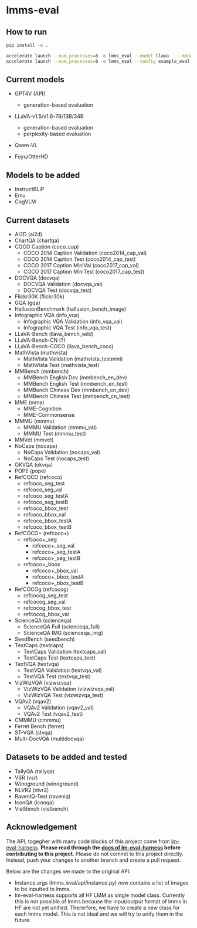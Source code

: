 # lmms-eval

## How to run

```bash
pip install -e .
```

```bash
accelerate launch --num_processes=8 -m lmms_eval --model llava   --model_args pretrained="liuhaotian/llava-v1.5-13b"   --tasks mme  --batch_size 1 --log_samples --log_samples_suffix debug --output_path ./logs/ # Eactly reproduce llava results
accelerate launch --num_processes=8 -m lmms_eval --config example_eval.yaml # Eactly reproduce llava results
```
## Current models

- GPT4V (API)
  - generation-based evaluation

- LLaVA-v1.5/v1.6-7B/13B/34B
  - generation-based evaluation
  - perplexity-based evaluation

- Qwen-VL
- Fuyu/OtterHD

## Models to be added

- InstructBLIP
- Emu
- CogVLM

## Current datasets
- AI2D (ai2d)
- ChartQA (chartqa)
- COCO Caption (coco_cap)
  - COCO 2014 Caption Validation (coco2014_cap_val)
  - COCO 2014 Caption Test (coco2014_cap_test)
  - COCO 2017 Caption MiniVal (coco2017_cap_val)
  - COCO 2017 Caption MiniTest (coco2017_cap_test)
- DOCVQA (docvqa)
  - DOCVQA Validation (docvqa_val)
  - DOCVQA Test (docvqa_test)
- Flickr30K (flickr30k)
- GQA (gqa)
- HallusionBenchmark (hallusion_bench_image)
- Infographic VQA (info_vqa)
  - Infographic VQA Validation (info_vqa_val)
  - Infographic VQA Test (info_vqa_test)
- LLaVA-Bench (llava_bench_wild)
- LLaVA-Bench-CN (?)
- LLaVA-Bench-COCO (llava_bench_coco)
- MathVista (mathvista)
  - MathVista Validation (mathvista_testmini)
  - MathVista Test (mathvista_test)
- MMBench (mmbench)
  - MMBench English Dev (mmbench_en_dev)
  - MMBench English Test (mmbench_en_test)
  - MMBench Chinese Dev (mmbench_cn_dev)
  - MMBench Chinese Test (mmbench_cn_test)
- MME (mme)
  - MME-Cognition
  - MME-Commonsense
- MMMU (mmmu)
  - MMMU Validation (mmmu_val)
  - MMMU Test (mmmu_test)
- MMVet (mmvet)
- NoCaps (nocaps)
  - NoCaps Validation (nocaps_val)
  - NoCaps Test (nocaps_test)
- OKVQA (okvqa)
- POPE (pope)
- RefCOCO (refcoco)
    - refcoco_seg_test
    - refcoco_seg_val
    - refcoco_seg_testA
    - refcoco_seg_testB
    - refcoco_bbox_test
    - refcoco_bbox_val
    - refcoco_bbox_testA
    - refcoco_bbox_testB
- RefCOCO+ (refcoco+)
    - refcoco+_seg
        - refcoco+_seg_val
        - refcoco+_seg_testA
        - refcoco+_seg_testB
    - refcoco+_bbox
        - refcoco+_bbox_val
        - refcoco+_bbox_testA
        - refcoco+_bbox_testB
- RefCOCOg (refcocog)
    - refcocog_seg_test
    - refcocog_seg_val
    - refcocog_bbox_test
    - refcocog_bbox_val
- ScienceQA (scienceqa)
  - ScienceQA Full (scienceqa_full)
  - ScienceQA IMG (scienceqa_img)
- SeedBench (seedbench)
- TextCaps (textcaps)
  - TextCaps Validation (textcaps_val)
  - TextCaps Test (textcaps_test)
- TextVQA (textvqa)
  - TextVQA Validation (textvqa_val)
  - TextVQA Test (textvqa_test)
- VizWizVQA (vizwizvqa)
  - VizWizVQA Validation (vizwizvqa_val)
  - VizWizVQA Test (vizwizvqa_test)
- VQAv2 (vqav2)
  - VQAv2 Validation (vqav2_val)
  - VQAv2 Test (vqav2_test)
- CMMMU (cmmmu)
- Ferret Bench (ferret)
- ST-VQA (stvqa)
- Multi-DocVQA (multidocvqa)

## Datasets to be added and tested
- TallyQA (tallyqa)
- VSR (vsr)
- Winoground (winoground)
- NLVR2 (nlvr2)
- RavenIQ-Test (raveniq)
- IconQA (iconqa)
- VistBench (vistbench)


## Acknowledgement

The API, togegher with many code blocks of this project come from [lm-eval-harness](https://github.com/EleutherAI/lm-evaluation-harness). **Please read through the [docs of lm-eval-harness](https://github.com/EleutherAI/lm-evaluation-harness/tree/main/docs) before contributing to this project**. Please do not commit to this project directly. Instead, push your changes to another branch and create a pull request.

Below are the changes we made to the original API:

- Instance.args (lmms_eval/api/instance.py) now contains a list of images to be inputted to lmms.
- lm-eval-harness supports all HF LMM as single model class. Currently this is not possible of lmms because the input/output format of lmms in HF are not yet unified. Thererfore, we have to create a new class for each lmms model. This is not ideal and we will try to unify them in the future.
